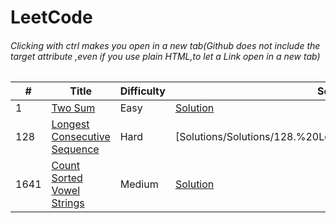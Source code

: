 # LeetCode
###### Clicking with ctrl makes you open in a new tab(Github does not include the target attribute ,even if you use plain HTML,to let a Link open in a new tab)

\# | Title | Difficulty | Solution
---|---|---|---
1 | [Two Sum](https://leetcode.com/problems/two-sum/) | Easy | [Solution](Solutions/1.%20Two%20Sum)
128 | [Longest Consecutive Sequence](https://leetcode.com/problems/longest-consecutive-sequence/) |Hard | [Solutions/Solutions/128.%20Longest%20Consecutive%Sequence]
1641 | [Count Sorted Vowel Strings](https://leetcode.com/problems/count-sorted-vowel-strings/) | Medium | [Solution](Solutions/1641.%20Count%20Sorted%20Vowel%20Strings)
